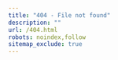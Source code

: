 ```yaml
---
title: "404 - File not found"
description: ""
url: /404.html
robots: noindex,follow
sitemap_exclude: true
---
```

